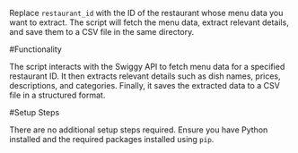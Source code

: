 Replace `restaurant_id` with the ID of the restaurant whose menu data you want to extract.
The script will fetch the menu data, extract relevant details, and save them to a CSV file in the same directory.

#Functionality

The script interacts with the Swiggy API to fetch menu data for a specified restaurant ID. It then extracts relevant details such as dish names, prices, descriptions, and categories. Finally, it saves the extracted data to a CSV file in a structured format.

#Setup Steps

There are no additional setup steps required. Ensure you have Python installed and the required packages installed using `pip`.

